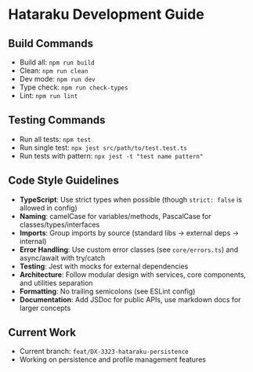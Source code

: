 # Hataraku Development Guide

## Build Commands
- Build all: `npm run build`
- Clean: `npm run clean`
- Dev mode: `npm run dev` 
- Type check: `npm run check-types`
- Lint: `npm run lint`

## Testing Commands
- Run all tests: `npm test`
- Run single test: `npx jest src/path/to/test.test.ts`
- Run tests with pattern: `npx jest -t "test name pattern"`

## Code Style Guidelines
- **TypeScript**: Use strict types when possible (though `strict: false` is allowed in config)
- **Naming**: camelCase for variables/methods, PascalCase for classes/types/interfaces
- **Imports**: Group imports by source (standard libs → external deps → internal)
- **Error Handling**: Use custom error classes (see `core/errors.ts`) and async/await with try/catch
- **Testing**: Jest with mocks for external dependencies
- **Architecture**: Follow modular design with services, core components, and utilities separation
- **Formatting**: No trailing semicolons (see ESLint config)
- **Documentation**: Add JSDoc for public APIs, use markdown docs for larger concepts

## Current Work
- Current branch: `feat/DX-3323-hataraku-persistence`
- Working on persistence and profile management features